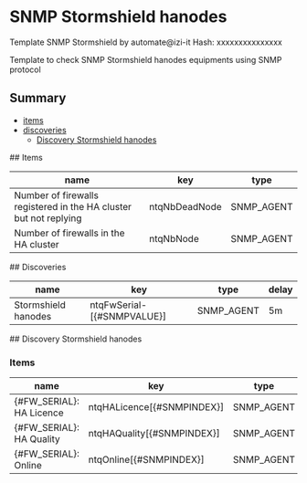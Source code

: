 # SNMP Stormshield hanodes
Template SNMP Stormshield by automate@izi-it
Hash: xxxxxxxxxxxxxxx

Template to check SNMP Stormshield hanodes equipments using SNMP protocol
## Summary
* [items](#items)
* [discoveries](#discoveries)
  * [Discovery Stormshield hanodes ](#discovery_stormshield_hanodes
)
<a name="items" />
## Items

| name | key | type |
| ------------- |------------- |------------- |
| Number of firewalls registered in the HA cluster but not replying | ntqNbDeadNode | SNMP_AGENT |
| Number of firewalls in the HA cluster | ntqNbNode | SNMP_AGENT |

<a name="discoveries" />
## Discoveries

| name | key | type | delay |
| ------------- |------------- |------------- |------------- |
| Stormshield hanodes | ntqFwSerial-[{#SNMPVALUE}] | SNMP_AGENT | 5m |

<a name="discovery_stormshield_hanodes" />
## Discovery Stormshield hanodes

### Items

| name | key | type |
| ------------- |------------- |------------- |
| {#FW_SERIAL}: HA Licence | ntqHALicence[{#SNMPINDEX}] | SNMP_AGENT |
| {#FW_SERIAL}: HA Quality | ntqHAQuality[{#SNMPINDEX}] | SNMP_AGENT |
| {#FW_SERIAL}: Online | ntqOnline[{#SNMPINDEX}] | SNMP_AGENT |
